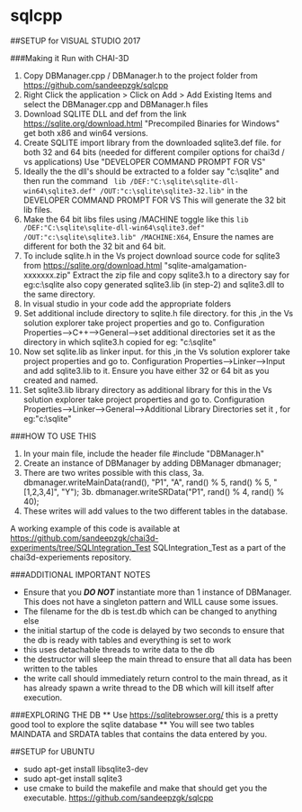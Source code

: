 # sqlcpp


##SETUP for VISUAL STUDIO 2017


###Making it Run with CHAI-3D
1. Copy DBManager.cpp / DBManager.h to the project folder from https://github.com/sandeepzgk/sqlcpp
2. Right Click the application > Click on Add > Add Existing Items and select the DBManager.cpp and DBManager.h files
3. Download SQLITE DLL and def from the link https://sqlite.org/download.html "Precompiled Binaries for Windows" get both x86 and win64 versions.
4. Create SQLITE import library from the downloaded sqlite3.def file. for both 32 and 64 bits (needed for different compiler options for chai3d / vs applications) Use "DEVELOPER COMMAND PROMPT FOR VS"
5. Ideally the the dll's should be extracted to a folder say "c:\sqlite" and then run the command  ```  lib /DEF:"C:\sqlite\sqlite-dll-win64\sqlite3.def" /OUT:"c:\sqlite\sqlite3-32.lib" ```  in the DEVELOPER COMMAND PROMPT FOR VS  This will generate the 32 bit lib files.
6. Make the 64 bit libs files using /MACHINE toggle like this ``` lib /DEF:"C:\sqlite\sqlite-dll-win64\sqlite3.def" /OUT:"c:\sqlite\sqlite3.lib" /MACHINE:X64 ```, Ensure the names are different for both the 32 bit and 64 bit.
7. To include sqlite.h in the Vs project download source code for sqlite3 from https://sqlite.org/download.html "sqlite-amalgamation-xxxxxxx.zip"
Extract the zip file and copy sqlite3.h to a directory say for eg:c:\sqlite
also copy generated sqlite3.lib (in step-2) and sqlite3.dll to the same directory.
8. In visual studio in your code add the appropriate folders
9. Set additional include directory to sqlite.h file directory.
for this ,in the Vs solution explorer take project properties and go to.
Configuration Properties–>C++–>General–>set additional directories
set it as the directory in which sqlite3.h copied for eg: "c:\sqlite"
10. Now set sqlite.lib as linker input. for this ,in the Vs solution explorer take project properties and go to.
Configuration Properties–>Linker–>Input and add sqlite3.lib to it. Ensure you have either 32 or 64 bit as you created and named.
11. Set sqlite3.lib library directory as additional library
for this in the Vs solution explorer take project properties and go to.
Configuration Properties–>Linker–>General–>Additional Library Directories
set it , for eg:"c:\sqlite"


###HOW TO USE THIS
1. In your main file, include the header file #include "DBManager.h"
2. Create an instance of DBManager by adding 	DBManager dbmanager;
3. There are two writes possible with this class,
3a. dbmanager.writeMainData(rand(), "P1", "A", rand() % 5, rand() % 5, "[1,2,3,4]", "Y");
3b. dbmanager.writeSRData("P1", rand() % 4, rand() % 40);
4. These writes will add values to the two different tables in the database. 

A working example of this code is available at https://github.com/sandeepzgk/chai3d-experiments/tree/SQLIntegration_Test SQLIntegration_Test as a part of the chai3d-experiements repository.


###ADDITIONAL IMPORTANT NOTES
* Ensure that you ***DO NOT*** instantiate more than 1 instance of DBManager. This does not have a singleton pattern and WILL cause some issues.
* The filename for the db is test.db which can be changed to anything else
* the initial startup of the code is delayed by two seconds to ensure that the db is ready with tables and everything is set to work
* this uses detachable threads to write data to the db
* the destructor will sleep the main thread to ensure that all data has been written to the tables
* the write call should immediately return control to the main thread, as it has already spawn a write thread to the DB which will kill itself after execution.

###EXPLORING THE DB
** Use https://sqlitebrowser.org/ this is a pretty good tool to explore the sqlite database 
** You will see two tables MAINDATA and SRDATA tables that contains the data entered by you.


##SETUP for UBUNTU
* sudo apt-get install libsqlite3-dev
* sudo apt-get install sqlite3
* use cmake to build the makefile and make that should get you the executable. 
https://github.com/sandeepzgk/sqlcpp 

